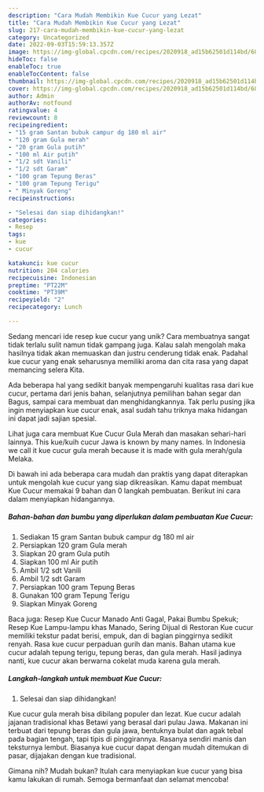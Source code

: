 ```yaml
---
description: "Cara Mudah Membikin Kue Cucur yang Lezat"
title: "Cara Mudah Membikin Kue Cucur yang Lezat"
slug: 217-cara-mudah-membikin-kue-cucur-yang-lezat
category: Uncategorized
date: 2022-09-03T15:59:13.357Z
image: https://img-global.cpcdn.com/recipes/2020918_ad15b62501d114bd/680x482cq70/kue-cucur-foto-resep-utama.jpg
hideToc: false
enableToc: true
enableTocContent: false
thumbnail: https://img-global.cpcdn.com/recipes/2020918_ad15b62501d114bd/680x482cq70/kue-cucur-foto-resep-utama.jpg
cover: https://img-global.cpcdn.com/recipes/2020918_ad15b62501d114bd/680x482cq70/kue-cucur-foto-resep-utama.jpg
author: Admin
authorAv: notfound
ratingvalue: 4
reviewcount: 8
recipeingredient:
- "15 gram Santan bubuk campur dg 180 ml air"
- "120 gram Gula merah"
- "20 gram Gula putih"
- "100 ml Air putih"
- "1/2 sdt Vanili"
- "1/2 sdt Garam"
- "100 gram Tepung Beras"
- "100 gram Tepung Terigu"
- " Minyak Goreng"
recipeinstructions:

- "Selesai dan siap dihidangkan!"
categories:
- Resep
tags:
- kue
- cucur

katakunci: kue cucur 
nutrition: 204 calories
recipecuisine: Indonesian
preptime: "PT22M"
cooktime: "PT39M"
recipeyield: "2"
recipecategory: Lunch

---
```





Sedang mencari ide resep kue cucur yang unik? Cara membuatnya sangat tidak terlalu sulit namun tidak gampang juga. Kalau salah mengolah maka hasilnya tidak akan memuaskan dan justru cenderung tidak enak. Padahal kue cucur yang enak seharusnya memiliki aroma dan cita rasa yang dapat memancing selera Kita.





Ada beberapa hal yang sedikit banyak mempengaruhi kualitas rasa dari kue cucur, pertama dari jenis bahan, selanjutnya pemilihan bahan segar dan Bagus, sampai cara membuat dan menghidangkannya. Tak perlu pusing jika ingin menyiapkan kue cucur enak,      asal sudah tahu triknya maka hidangan ini dapat jadi sajian spesial.














Lihat juga cara membuat Kue Cucur Gula Merah dan masakan sehari-hari lainnya. This kue/kuih cucur Jawa is known by many names. In Indonesia we call it kue cucur gula merah because it is made with gula merah/gula Melaka.






Di bawah ini ada beberapa cara mudah dan praktis yang dapat diterapkan untuk mengolah kue cucur yang siap dikreasikan. Kamu dapat membuat Kue Cucur memakai 9 bahan dan 0 langkah pembuatan. Berikut ini cara dalam menyiapkan hidangannya.

<!--inarticleads1-->

##### Bahan-bahan dan bumbu yang diperlukan dalam pembuatan Kue Cucur:

1. Sediakan 15 gram Santan bubuk campur dg 180 ml air
1. Persiapkan 120 gram Gula merah
1. Siapkan 20 gram Gula putih
1. Siapkan 100 ml Air putih
1. Ambil 1/2 sdt Vanili
1. Ambil 1/2 sdt Garam
1. Persiapkan 100 gram Tepung Beras
1. Gunakan 100 gram Tepung Terigu
1. Siapkan  Minyak Goreng


Baca juga: Resep Kue Cucur Manado Anti Gagal, Pakai Bumbu Spekuk; Resep Kue Lampu-lampu khas Manado, Sering Dijual di Restoran Kue cucur memiliki tekstur padat berisi, empuk, dan di bagian pinggirnya sedikit renyah. Rasa kue cucur perpaduan gurih dan manis. Bahan utama kue cucur adalah tepung terigu, tepung beras, dan gula merah. Hasil jadinya nanti, kue cucur akan berwarna cokelat muda karena gula merah. 

<!--inarticleads2-->

##### Langkah-langkah untuk membuat Kue Cucur:


1. Selesai dan siap dihidangkan!

Kue cucur gula merah bisa dibilang populer dan lezat. Kue cucur adalah jajanan tradisional khas Betawi yang berasal dari pulau Jawa. Makanan ini terbuat dari tepung beras dan gula jawa, bentuknya bulat dan agak tebal pada bagian tengah, tapi tipis di pinggirannya. Rasanya sendiri manis dan teksturnya lembut. Biasanya kue cucur dapat dengan mudah ditemukan di pasar, dijajakan dengan kue tradisional. 

Gimana nih? Mudah bukan? Itulah cara menyiapkan kue cucur yang bisa kamu lakukan di rumah. Semoga bermanfaat dan selamat mencoba!
